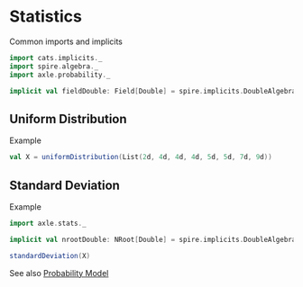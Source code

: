 # Statistics

Common imports and implicits

```scala mdoc:silent
import cats.implicits._
import spire.algebra._
import axle.probability._

implicit val fieldDouble: Field[Double] = spire.implicits.DoubleAlgebra
```

## Uniform Distribution

Example

```scala mdoc
val X = uniformDistribution(List(2d, 4d, 4d, 4d, 5d, 5d, 7d, 9d))
```

## Standard Deviation

Example

```scala mdoc:silent
import axle.stats._

implicit val nrootDouble: NRoot[Double] = spire.implicits.DoubleAlgebra
```

```scala mdoc
standardDeviation(X)
```

See also [Probability Model](ProbabilityModel.md)
